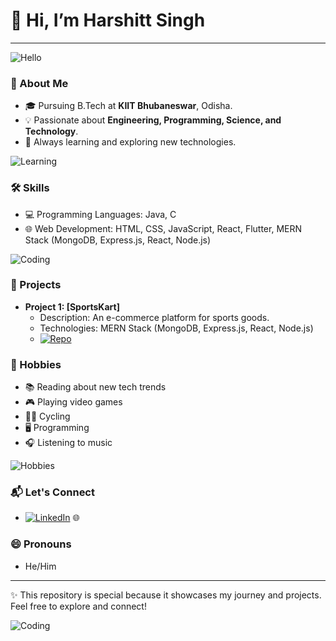 # 👋 Hi, I’m Harshitt Singh
---

![Hello](https://media.giphy.com/media/hvRJCLFzcasrR4ia7z/giphy.gif)

### 🚀 About Me
- 🎓 Pursuing B.Tech at **KIIT Bhubaneswar**, Odisha.
- 💡 Passionate about **Engineering, Programming, Science, and Technology**.
- 🌱 Always learning and exploring new technologies.

![Learning](https://media.giphy.com/media/xT5LMHxhOfscxPfIfm/giphy.gif)

### 🛠️ Skills
- 💻 Programming Languages: Java, C
- 🌐 Web Development: HTML, CSS, JavaScript, React, Flutter, MERN Stack (MongoDB, Express.js, React, Node.js)

![Coding](https://media.giphy.com/media/Ll22OhMLAlVDb8UQWe/giphy.gif)

### 📂 Projects
- **Project 1: [SportsKart]**
  - Description: An e-commerce platform for sports goods.
  - Technologies: MERN Stack (MongoDB, Express.js, React, Node.js)
  - [![Repo](https://img.shields.io/badge/GitHub-Repository-blue)](https://github.com/your-profile/project-1)

### 🎨 Hobbies
- 📚 Reading about new tech trends
- 🎮 Playing video games
- 🚴‍♂️ Cycling
- 🖥️ Programming
- 🎧 Listening to music

![Hobbies](https://media.giphy.com/media/3o6Mbbs879ozZ9Yic0/giphy.gif)

### 📬 Let's Connect
- [![LinkedIn](https://img.shields.io/badge/LinkedIn-Connect-blue)](https://www.linkedin.com/in/harshit-kumar-singh-46511022b?utm_source=share&utm_campaign=share_via&utm_content=profile&utm_medium=android_app) 🌐

### 😄 Pronouns
- He/Him

---

✨ This repository is special because it showcases my journey and projects. Feel free to explore and connect!

![Coding](https://media.giphy.com/media/13HgwGsXF0aiGY/giphy.gif)